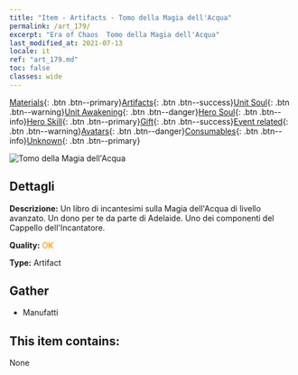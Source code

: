 ```yaml
---
title: "Item - Artifacts - Tomo della Magia dell'Acqua"
permalink: /art_179/
excerpt: "Era of Chaos  Tomo della Magia dell'Acqua"
last_modified_at: 2021-07-13
locale: it
ref: "art_179.md"
toc: false
classes: wide
---
```

 [Materials](/ItemsIT/){: .btn .btn--primary}[Artifacts](/ItemsIT/Artifacts/){: .btn .btn--success}[Unit Soul](/ItemsIT/UnitSoul/){: .btn .btn--warning}[Unit Awakening](/ItemsIT/UnitAwakening/){: .btn .btn--danger}[Hero Soul](/ItemsIT/HeroSoul/){: .btn .btn--info}[Hero Skill](/ItemsIT/HeroSkill/){: .btn .btn--primary}[Gift](/ItemsIT/Gift/){: .btn .btn--success}[Event related](/ItemsIT/Events/){: .btn .btn--warning}[Avatars](/ItemsIT/Avatars/){: .btn .btn--danger}[Consumables](/ItemsIT/Consumables/){: .btn .btn--info}[Unknown](/ItemsIT/Unknown/){: .btn .btn--primary}

 ![Tomo della Magia dell'Acqua](/images/t/artifact_40462.png)

## Dettagli
 **Descrizione:** Un libro di incantesimi sulla Magia dell'Acqua di livello avanzato. Un dono per te da parte di Adelaide. Uno dei componenti del Cappello dell'Incantatore.

 **Quality:** <span style="color: #FF8C00">OK</span>

 **Type:** Artifact

## Gather

*    Manufatti 

## This item contains:

  None

